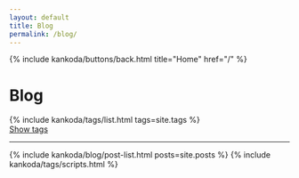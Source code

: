 ```yaml
---
layout: default
title: Blog
permalink: /blog/
---
```


{% include kankoda/buttons/back.html title="Home" href="/" %}

<h1>Blog</h1>

<div class="paper">
  {% include kankoda/tags/list.html tags=site.tags %}
  <div class="tag-list-separator" >
    <a class="tag-list-toggle" href="javascript:toggleTagList()">Show tags</a>
    <hr />
  </div>
  <a name="tag-item-list"></a>

  {% include kankoda/blog/post-list.html posts=site.posts %}
  {% include kankoda/tags/scripts.html %}
</div>